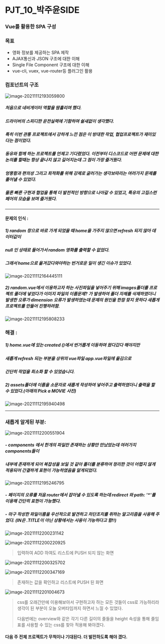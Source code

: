 # PJT_10_박주윤SIDE

### Vue를 활용한 SPA 구성

### 목표

- 영화 정보를 제공하는 SPA 제작
- AJAX통신과 JSON 구조에 대한 이해
- Single File Component 구조에 대한 이해
- vue-cli, vuex, vue-router등 플러그인 활용

### 컴포넌트의 구조

![image-20211112193059800](README주윤.assets/image-20211112193059800-16367135031362.png)

##### 처음으로 네비게이터 역할을 땀흘리며 했다.

##### 드라이버의 스피디한 운전실력에 기함하며 쉴새없이 생각했다. 

##### 특히 이번 관통 프로젝트에서 강하게 느낀 점은 이 방대한 작업, 협업프로젝트가 재미있다는 점이었다.

##### 동유와 함께 하는 프로젝트를 언제고 기다렸었다. 이전부터 디스코드로 어떤 문제에 대한 논의를 할때는 항상 끝나지 않고 길어지는데 그 점이 가장 즐거웠다. 

##### 엉뚱함과 편의성 그리고 최적화를 위해 강제로 굴러가는 생각보따리는 여러가지 문제를 풀어낼 수 있었다. 

##### 물론 빠른 구현과 협업을 통해 더 발전적인 방향으로 나아갈 수 있었고, 특유의 고집스런 페어의 모습을 보며 즐거웠다. 

---

#### 문제의 인식 :

##### 1) random 창으로 바로 가게 되었을 때 home을 가주지 않으면 refresh 되지 않아 데이터값이 

##### null 인 상태로 들어가서 random 영화를 출력할 수 없었다. 

##### 그래서 home으로 옮겨갔다와야하는 번거로운 일이 생긴 이슈가 있었다.



![image-20211112164445111](README주윤.assets/image-20211112164445111.png)

##### 2) random.vue에서 이용하고자 하는 사진파일을 넣어주기 위해 images폴더를 프로젝트 폴더에 넣었다가 이미지 파일의 이름문제? 가 발생하여 폴더 자체를 삭제하였더니 발생한 오류가 dimension 오류가 발생하였는데 문제의 원인을 한참 찾지 못하다 새롭게 프로젝트를 만들어 진행하려함. 

![image-20211112195808233](README주윤.assets/image-20211112195808233.png)

### 해결 : 

##### 1) home.vue에 있는 created ()에서 번거롭게 이동하며 왔다갔다 해야지만 

##### 새롭게 refresh  되는 부분을 상위의 vue파일 app.vue파일에 옮김으로 

##### 간단히 작업을 최소화 할 수 있었습니다.

##### 2) assets폴더에 이름을 소문자로 새롭게 작성하여 넣어주고 출력하였더니 출력을 할 수 있었다.(아래의 Pick a MOVIE 사진)

![image-20211112195940498](README주윤.assets/image-20211112195940498.png)

---

### 새롭게 알게된 부분:

![image-20211112200551904](README주윤.assets/image-20211112200551904-16367151538117.png)

##### - components 에서 한개의 파일만 존재하는 상황만 만났었는데 여러가지 components들이 

##### 내부에 존재하게 되어 복잡성을 보일 것 같아 폴더를 분류하여 정리한 것이 어렵지 않게 적용되어 간결하게 표현이 가능하였음을 알게되었다.

![image-20211112195246795](README주윤.assets/image-20211112195246795-16367143700073.png)

##### - 페이지의 오류를 처음 router에서 잡아낼 수 있도록 하는데 redirect 와 path: '*'를 이용해 간단히 표현이 가능했다. 

##### - 마구 작성한 파일이름을 우선적으로 발견하고 차단조치를 취하는 알고리즘을 사용해 주었다. (IN은 .TITLE이 아닌 상황에서는 사용이 가능하다고 함!!)

![image-20211112200231142](README주윤.assets/image-20211112200231142-16367149898194.png)

![image-20211112200220925](README주윤.assets/image-20211112200220925.png)

> 입력하여 ADD 하여도 리스트에 PUSH 되지 않는 화면



![image-20211112200325702](README주윤.assets/image-20211112200325702-16367150078985.png)

![image-20211112200347169](README주윤.assets/image-20211112200347169-16367150294696.png)

> 존재하는 값을 확인하고 리스트에 PUSH 된 화면



![image-20211112201004673](README주윤.assets/image-20211112201004673.png)

> css를 오래간만에 이용해보아서 구현하고자 하는 모든 것들이 css로 가능하리라 생각이 된 부분이 오늘 오버타임까지 하면서 느낄 수 있었다.
>
> 다음번에는 overview와 같은 각기 다른 길이의 줄들을 height 속성을 통해 줄임표를 사용할 수 있는 css를 찾아 적용해 봐야겠다. 



#### 다음 주 전체 프로젝트가 무척이나 기대된다. 더 발전하도록 해야 겠다.

